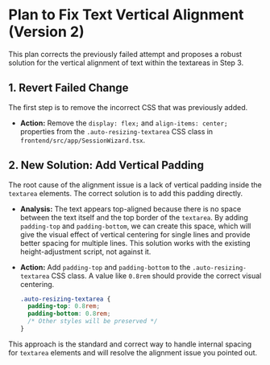 # Plan to Fix Text Vertical Alignment (Version 2)

This plan corrects the previously failed attempt and proposes a robust solution for the vertical alignment of text within the textareas in Step 3.

## 1. Revert Failed Change

The first step is to remove the incorrect CSS that was previously added.

*   **Action:** Remove the `display: flex;` and `align-items: center;` properties from the `.auto-resizing-textarea` CSS class in `frontend/src/app/SessionWizard.tsx`.

## 2. New Solution: Add Vertical Padding

The root cause of the alignment issue is a lack of vertical padding inside the `textarea` elements. The correct solution is to add this padding directly.

*   **Analysis:** The text appears top-aligned because there is no space between the text itself and the top border of the `textarea`. By adding `padding-top` and `padding-bottom`, we can create this space, which will give the visual effect of vertical centering for single lines and provide better spacing for multiple lines. This solution works with the existing height-adjustment script, not against it.

*   **Action:** Add `padding-top` and `padding-bottom` to the `.auto-resizing-textarea` CSS class. A value like `0.8rem` should provide the correct visual centering.

    ```css
    .auto-resizing-textarea {
      padding-top: 0.8rem;
      padding-bottom: 0.8rem;
      /* Other styles will be preserved */
    }
    ```

This approach is the standard and correct way to handle internal spacing for `textarea` elements and will resolve the alignment issue you pointed out.